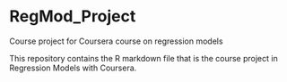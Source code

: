 # RegMod_Project
Course project for Coursera course on regression models

This repository contains the R markdown file that is the course project in Regression Models with Coursera.
